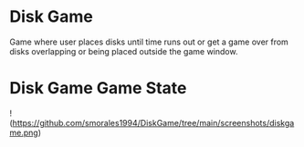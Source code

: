 # Disk Game
Game where user places disks until time runs out or get a game over from disks overlapping or being placed outside the game window.

# Disk Game Game State 
!(https://github.com/smorales1994/DiskGame/tree/main/screenshots/diskgame.png)
